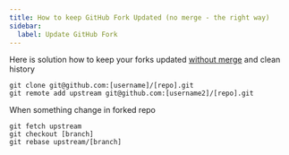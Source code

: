```yaml
---
title: How to keep GitHub Fork Updated (no merge - the right way)
sidebar:
  label: Update GitHub Fork
---
```


Here is solution how to keep your forks updated [without merge](https://help.github.com/articles/syncing-a-fork) and
clean history

```shell
git clone git@github.com:[username]/[repo].git
git remote add upstream git@github.com:[username2]/[repo].git
```

When something change in forked repo

```shell
git fetch upstream
git checkout [branch]
git rebase upstream/[branch]
```

